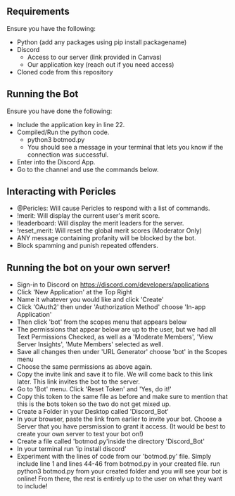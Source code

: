 ## Requirements
Ensure you have the following:
- Python (add any packages using pip install packagename)
- Discord
  - Access to our server (link provided in Canvas)
  - Our application key (reach out if you need access)
- Cloned code from this repository

## Running the Bot
Ensure you have done the following:
- Include the application key in line 22.
- Compiled/Run the python code.
  - python3 botmod.py
  - You should see a message in your terminal that lets you know if the connection was successful.
- Enter into the Discord App.
- Go to the channel and use the commands below.

## Interacting with Pericles
- @Pericles: Will cause Pericles to respond with a list of commands.
- !merit: Will display the current user's merit score.
- !leaderboard: Will display the merit leaders for the server.
- !reset_merit: Will reset the global merit scores (Moderator Only)
- ANY message containing profanity will be blocked by the bot.
- Block spamming and punish repeated offenders.

## Running the bot on your own server!
- Sign-in to Discord on https://discord.com/developers/applications
- Click 'New Application' at the Top Right
- Name it whatever you would like and click 'Create'
- Click 'OAuth2' then under 'Authorization Method' choose 'In-app Application'
- Then click 'bot' from the scopes menu that appears below
- The permissions that appear below are up to the user, but we had all Text Permissions Checked, as well as a 'Moderate Members', 'View Server Insights', 'Mute Members' selected as well.
- Save all changes then under 'URL Generator' choose 'bot' in the Scopes menu
- Choose the same permissions as above again.
- Copy the invite link and save it to file. We will come back to this link later. This link invites the bot to the server.
- Go to 'Bot' menu. Click 'Reset Token' and 'Yes, do it!'
- Copy this token to the same file as before and make sure to mention that this is the bots token so the two do not get mixed up.
- Create a Folder in your Desktop called 'Discord_Bot'
- In your browser, paste the link from earlier to invite your bot. Choose a Server that you have persmission to grant it access. (It would be best to create your own server to test your bot on!)
- Create a file called 'botmod.py'inside the directory 'Discord_Bot'
- In your terminal run 'ip install discord'
- Experiment with the lines of code from our 'botmod.py' file. Simply include line 1 and lines 44-46 from botmod.py in your created file. run python3 botmod.py from your created folder and you will see your bot is online! From there, the rest is entirely up to the user on what they want to include!
